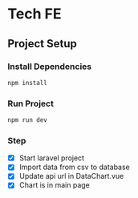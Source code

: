 # Tech FE

## Project Setup

### Install Dependencies
```sh
npm install
```
### Run Project
```sh
npm run dev
```

### Step
 - [x] Start laravel project
 - [x] Import data from csv to database
 - [x] Update api url in DataChart.vue
 - [x] Chart is in main page